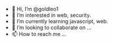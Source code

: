 - 👋 Hi, I’m @goldleo1
- 👀 I’m interested in web, security.
- 🌱 I’m currently learning javascript, web.
- 💞️ I’m looking to collaborate on ...
- 📫 How to reach me ...

<!---
goldleo1/goldleo1 is a ✨ special ✨ repository because its `README.md` (this file) appears on your GitHub profile.
You can click the Preview link to take a look at your changes.
--->
